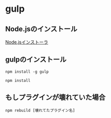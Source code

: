 # gulp

## Node.jsのインストール
[Node.jsインストーラ](https://nodejs.org/ja/)

## gulpのインストール

```
npm install -g gulp
```

```
npm install
```

## もしプラグインが壊れていた場合

```
npm rebuild [壊れてたプラグイン名]
```
